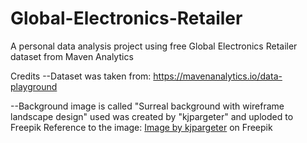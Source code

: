 # Global-Electronics-Retailer
A personal data analysis project using free Global Electronics Retailer dataset from Maven Analytics

Credits
--Dataset was taken from:
https://mavenanalytics.io/data-playground

--Background image is called "Surreal background with wireframe landscape design"
used was created by "kjpargeter" and uploded to Freepik
Reference to the image:
<a href="https://www.freepik.com/free-vector/surreal-background-with-wireframe-landscape-design_29314364.htm#fromView=search&page=1&position=16&uuid=b9794b3a-5baa-4426-9392-633a538ab7b0">Image by kjpargeter</a> on Freepik
